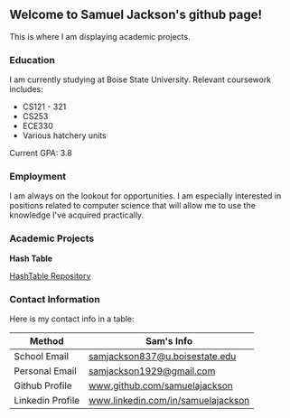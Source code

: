 

## Welcome to Samuel Jackson's github page!
This is where I am displaying academic projects.

### Education

I am currently studying at Boise State University. Relevant coursework includes:

- CS121 - 321
- CS253
- ECE330
- Various hatchery units

Current GPA: 3.8

### Employment

I am always on the lookout for opportunities. I am especially interested in positions
related to computer science that will allow me to use the knowledge I've acquired
practically.

### Academic Projects

**Hash Table**

[HashTable Repository](https://github.com/samuelajackson/hashTable)

### Contact Information

Here is my contact info in a table:

Method | Sam's Info
------------ | -------------
School Email | samjackson837@u.boisestate.edu
Personal Email | samjackson1929@gmail.com
Github Profile | www.github.com/samuelajackson
Linkedin Profile | www.linkedin.com/in/samuelajackson
